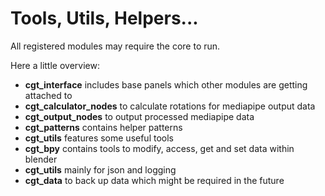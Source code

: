 # Tools, Utils, Helpers...

All registered modules may require the core to run.

Here a little overview:
- **cgt_interface** includes base panels which other modules are getting attached to
- **cgt_calculator_nodes** to calculate rotations for mediapipe output data
- **cgt_output_nodes** to output processed mediapipe data
- **cgt_patterns** contains helper patterns
- **cgt_utils** features some useful tools 
- **cgt_bpy** contains tools to modify, access, get and set data within blender
- **cgt_utils** mainly for json and logging
- **cgt_data** to back up data which might be required in the future
